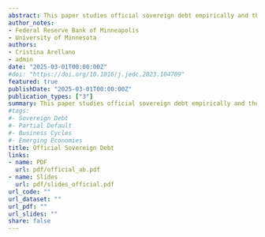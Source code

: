 ```yaml
---
abstract: This paper studies official sovereign debt empirically and theoretically. Official sovereign debt is more than half of the total sovereign debt in emerging markets and tends to flow in during default episodes. We develop a model with official and private debt where the sovereign can partially default on each of its debts. A fraction of the defaulted debt accumulates during a default episode, which resolves when the sovereign pays back its accrued obligations. Official debt is longer-term and more concessional during defaults than private debt, and the prices of all debts compensate lenders for default losses. The contractual differences across debts allow our model to rationalize the stylized facts of emerging markets. Counterfactual analysis suggests that official debt is welfare improving and finds the feasibility of voluntary swaps that generate Pareto Improvements by exchanging one type of debt for another one. Our work rationalizes the involvement of official debt in the resolution of sovereign defaults.
author_notes:
- Federal Reserve Bank of Minneapolis
- University of Minnesota
authors:
- Cristina Arellano
- admin
date: "2025-03-01T00:00:00Z"
#doi: "https://doi.org/10.1016/j.jedc.2023.104709"
featured: true
publishDate: "2025-03-01T00:00:00Z"
publication_types: ["3"]
summary: This paper studies official sovereign debt empirically and theoretically. Official sovereign debt is more than half of the total sovereign debt in emerging markets and tends to flow in during default episodes. We develop a model with official and private debt where the sovereign can partially default on each of its debts. A fraction of the defaulted debt accumulates during a default episode, which resolves when the sovereign pays back its accrued obligations. Official debt is longer-term and more concessional during defaults than private debt, and the prices of all debts compensate lenders for default losses. The contractual differences across debts allow our model to rationalize the stylized facts of emerging markets. Counterfactual analysis suggests that official debt is welfare improving and finds the feasibility of voluntary swaps that generate Pareto Improvements by exchanging one type of debt for another one. Our work rationalizes the involvement of official debt in the resolution of sovereign defaults. 
#tags:
#- Sovereign Debt
#- Partial Default
#- Business Cycles
#- Emerging Economies
title: Official Sovereign Debt
links:
- name: PDF
  url: pdf/official_ab.pdf
- name: Slides
  url: pdf/slides_official.pdf
url_code: ""
url_dataset: ""
url_pdf: ""
url_slides: ""
share: false
---
```


